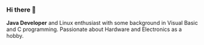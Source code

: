 ### Hi there 👋
<p><strong>Java Developer</strong> and Linux enthusiast with some background in Visual Basic and C programming. Passionate about Hardware and Electronics as a hobby.</p>
<img src="./1000X800.png>
  
<!--
**nielcodeforce/nielcodeforce** is a ✨ _special_ ✨ repository because its `README.md` (this file) appears on your GitHub profile.

Here are some ideas to get you started:

- 🔭 I’m currently working on ...
- 🌱 I’m currently learning ...
- 👯 I’m looking to collaborate on ...
- 🤔 I’m looking for help with ...
- 💬 Ask me about ...
- 📫 How to reach me: ...
- 😄 Pronouns: ...
- ⚡ Fun fact: ...
-->
